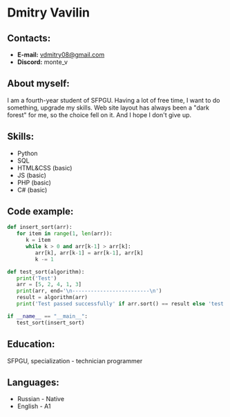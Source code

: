 # Dmitry Vavilin

## Contacts:

- **E-mail:** vdmitry08@gmail.com
- **Discord:** monte_v

## About myself:

I am a fourth-year student of SFPGU. Having a lot of free time, I want to do something, upgrade my skills. Web site layout has always been a "dark forest" for me, so the choice fell on it. And I hope I don't give up.

## Skills:

   - Python
   - SQL
   - HTML&CSS (basic)
   - JS (basic)
   - PHP (basic)
   - C# (basic)

## Code example:

```python
def insert_sort(arr):
   for item in range(1, len(arr)):
      k = item
      while k > 0 and arr[k-1] > arr[k]:
         arr[k], arr[k-1] = arr[k-1], arr[k]
         k -= 1

def test_sort(algorithm):
   print('Test')
   arr = [5, 2, 4, 1, 3]
   print(arr, end='\n-------------------------\n')
   result = algorithm(arr)
   print('Test passed successfully' if arr.sort() == result else 'test failed')

if __name__ == "__main__":
   test_sort(insert_sort)
```

## Education:

SFPGU, specialization - technician programmer

## Languages:

- Russian - Native
- English - A1
